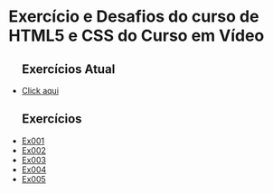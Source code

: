 # Exercício e Desafios do curso de HTML5 e CSS do Curso em Vídeo

<ul>
<h2>Exercícios Atual</h2>
<li><a href="https://neyaraujo.github.io/html-css/exercicios/ex00/">Click aqui</a></li>
</ul>

<ul>
<h2>Exercícios</h2>
<li><a href="https://neyaraujo.github.io/html-css/exercicios/ex001">Ex001</a></li>
<li><a href="https://neyaraujo.github.io/html-css/exercicios/ex002">Ex002</a></li>
<li><a href="https://neyaraujo.github.io/html-css/exercicios/ex003">Ex003</a></li>
<li><a href="https://neyaraujo.github.io/html-css/exercicios/ex004">Ex004</a></li>
<li><a href="https://neyaraujo.github.io/html-css/exercicios/ex005">Ex005</a></li>
</ul>
